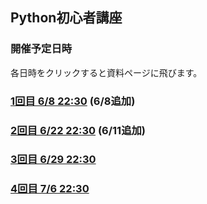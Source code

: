 ## Python初心者講座

### 開催予定日時
各日時をクリックすると資料ページに飛びます。
### [1回目 6/8 22:30](https://gitpitch.com/niya1123/Python-Lecture/06-08) (6/8追加)
### [2回目 6/22 22:30](https://gitpitch.com/niya1123/Python-Lecture/06-15) (6/11追加)
### [3回目 6/29 22:30](https://gitpitch.com/niya1123/Python-Lecture/06-29)
### [4回目 7/6 22:30](https://gitpitch.com/niya1123/Python-Lecture/07-06)